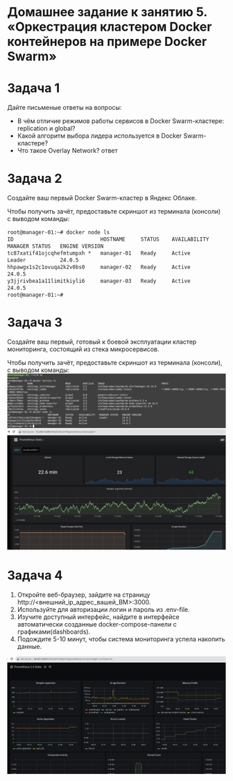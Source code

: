 # Домашнее задание к занятию 5. «Оркестрация кластером Docker контейнеров на примере Docker Swarm»
# Задача 1
Дайте письменые ответы на вопросы:
<!--Списко-->
* В чём отличие режимов работы сервисов в Docker Swarm-кластере: replication и global?
* Какой алгоритм выбора лидера используется в Docker Swarm-кластере?
* Что такое Overlay Network?
ответ 


# Задача 2
Создайте ваш первый Docker Swarm-кластер в Яндекс Облаке.

Чтобы получить зачёт, предоставьте скриншот из терминала (консоли) с выводом команды:
 ```
 root@manager-01:~# docker node ls
ID                            HOSTNAME     STATUS    AVAILABILITY   MANAGER STATUS   ENGINE VERSION
tc87xatif41ojcqhefmtumpxh *   manager-01   Ready     Active         Leader           24.0.5
hhpawgx1s2c1ovuqa2k2v0bs0     manager-02   Ready     Active                          24.0.5
y3jjrivbea1a11limitkiyli6     manager-03   Ready     Active                          24.0.5
root@manager-01:~# 

 ```
# Задача 3
Создайте ваш первый, готовый к боевой эксплуатации кластер мониторинга, состоящий из стека микросервисов.

Чтобы получить зачёт, предоставьте скриншот из терминала (консоли), с выводом команды:
![Alt text](image-9.png)
![Alt text](image-10.png)


# Задача 4

  1. Откройте веб-браузер, зайдите на страницу http://<внешний_ip_адрес_вашей_ВМ>:3000.
  2. Используйте для авторизации логин и пароль из .env-file.
  3. Изучите доступный интерфейс, найдите в интерфейсе автоматически созданные docker-compose-панели с графиками(dashboards).
  4. Подождите 5-10 минут, чтобы система мониторинга успела накопить данные.

 ![Alt text](image-6.png)